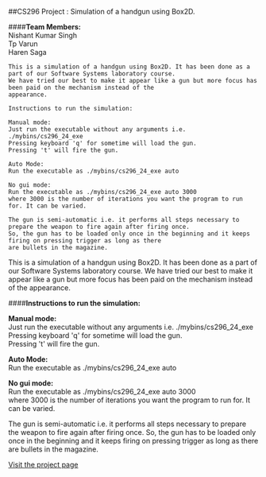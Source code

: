 
	
##CS296 Project : Simulation of a handgun using Box2D.

####**Team Members:** <br>
Nishant Kumar Singh<br>
Tp Varun<br>
Haren Saga<br>


	This is a simulation of a handgun using Box2D. It has been done as a part of our Software Systems laboratory course.
	We have tried our best to make it appear like a gun but more focus has been paid on the mechanism instead of the 
	appearance.

	Instructions to run the simulation:

	Manual mode:
	Just run the executable without any arguments i.e. ./mybins/cs296_24_exe
	Pressing keyboard 'q' for sometime will load the gun.
	Pressing 't' will fire the gun.
	
	Auto Mode:
	Run the executable as ./mybins/cs296_24_exe auto

	No gui mode:
	Run the executable as ./mybins/cs296_24_exe auto 3000
  	where 3000 is the number of iterations you want the program to run for. It can be varied.

	The gun is semi-automatic i.e. it performs all steps necessary to prepare the weapon to fire again after firing once.
	So, the gun has to be loaded only once in the beginning and it keeps firing on pressing trigger as long as there 
	are bullets in the magazine. 

This is a simulation of a handgun using Box2D. It has been done as a part of our Software Systems laboratory course.
We have tried our best to make it appear like a gun but more focus has been paid on the mechanism instead of the 
appearance.
	
####**Instructions to run the simulation:**

**Manual mode:**<br>
Just run the executable without any arguments i.e. ./mybins/cs296_24_exe<br>
Pressing keyboard 'q' for sometime will load the gun.<br>
Pressing 't' will fire the gun.<br>
	
**Auto Mode:**<br>
Run the executable as ./mybins/cs296_24_exe auto<br>

**No gui mode:**<br>
Run the executable as ./mybins/cs296_24_exe auto 3000<br>
where 3000 is the number of iterations you want the program to run for. It can be varied.

The gun is semi-automatic i.e. it performs all steps necessary to prepare the weapon to fire again after firing once.
So, the gun has to be loaded only once in the beginning and it keeps firing on pressing trigger as long as there 
are bullets in the magazine.  

[Visit the project page](www.cse.iitb.ac.in/~nishantsingh/cs296_project.html)
